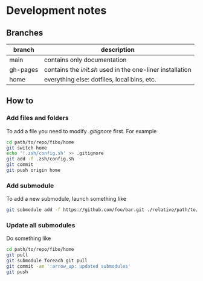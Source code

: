 # Development notes

## Branches

|branch  |description                                                |
|--------|-----------------------------------------------------------|
|main    | contains only documentation                               |
|gh-pages| contains the *init.sh* used in the one-liner installation |
|home    | everything else: dotfiles, local bins, etc.               |

## How to

### Add files and folders

To add a file you need to modify *.gitignore* first. For example

```sh
cd path/to/repo/fibo/home
git switch home
echo '!.zsh/config.sh' >> .gitignore
git add -f .zsh/config.sh
git commit
git push origin home
```

### Add submodule

To add a new submodule, launch something like

```sh
git submodule add -f https://github.com/foo/bar.git ./relative/path/to/foo/bar
```

### Update all submodules

Do something like

```sh
cd path/to/repo/fibo/home
git pull
git submodule foreach git pull
git commit -am ':arrow_up: updated submodules'
git push
```
